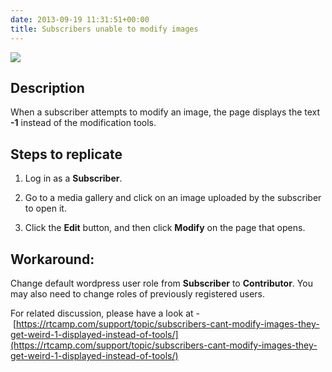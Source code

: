 ```yaml
---
date: 2013-09-19 11:31:51+00:00
title: Subscribers unable to modify images
---
```


![](https://rtcamp.com/wp-content/uploads/2013/09/rtMediaProImageEditModify.png)


## Description


When a subscriber attempts to modify an image, the page displays the text **-1** instead of the modification tools.


## Steps to replicate





	
  1. Log in as a **Subscriber**.

	
  2. Go to a media gallery and click on an image uploaded by the subscriber to open it.

	
  3. Click the **Edit** button, and then click **Modify** on the page that opens.




## Workaround:


Change default wordpress user role from **Subscriber** to **Contributor**. You may also need to change roles of previously registered users.

For related discussion, please have a look at - [https://rtcamp.com/support/topic/subscribers-cant-modify-images-they-get-weird-1-displayed-instead-of-tools/](https://rtcamp.com/support/topic/subscribers-cant-modify-images-they-get-weird-1-displayed-instead-of-tools/)




